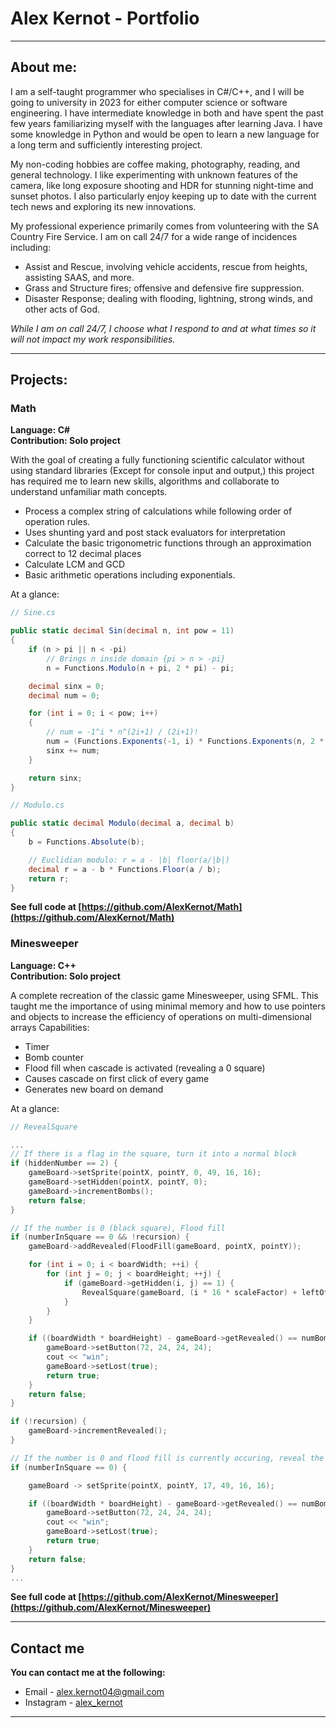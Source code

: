 # <strong>Alex Kernot - Portfolio </strong>
---
## **About me:**
I am a self-taught programmer who specialises in C#/C++, and I will be going to university in 2023 for either computer science or software engineering. I have intermediate knowledge in both and have spent the past few years familiarizing myself with the languages after learning Java. I have some knowledge in Python and would be open to learn a new language for a long term and sufficiently interesting project.

My non-coding hobbies are coffee making, photography, reading, and general technology. I like experimenting with unknown features of the camera, like long exposure shooting and HDR for stunning night-time and sunset photos. I also particularly enjoy keeping up to date with the current tech news and exploring its new innovations.

My professional experience primarily comes from volunteering with the SA Country Fire Service. I am on call 24/7 for a wide range of incidences including:
*	Assist and Rescue, involving vehicle accidents, rescue from heights, assisting SAAS, and more.
*	Grass and Structure fires; offensive and defensive fire suppression.
*	Disaster Response; dealing with flooding, lightning, strong winds, and other acts of God. </br>

*While I am on call 24/7, I choose what I respond to and at what times so it will not impact my work responsibilities.*

___
## **Projects:**

### Math
**Language: C# </br>**
**Contribution: Solo project </br>**

With the goal of creating a fully functioning scientific calculator without using standard libraries (Except for console input and output,) this project has required me to learn new skills, algorithms and collaborate to understand unfamiliar math concepts. </br>
-	Process a complex string of calculations while following order of operation rules.</br>
  -	Uses shunting yard and post stack evaluators for interpretation
-	Calculate the basic trigonometric functions through an approximation correct to 12 decimal places
-	Calculate LCM and GCD
-	Basic arithmetic operations including exponentials.

At a glance:
```csharp
// Sine.cs

public static decimal Sin(decimal n, int pow = 11)
{
    if (n > pi || n < -pi)
        // Brings n inside domain {pi > n > -pi}
        n = Functions.Modulo(n + pi, 2 * pi) - pi;

    decimal sinx = 0;
    decimal num = 0;

    for (int i = 0; i < pow; i++)
    {
        // num = -1^i * n^(2i+1) / (2i+1)!
        num = (Functions.Exponents(-1, i) * Functions.Exponents(n, 2 * i + 1)) / (Functions.Factorial(2 * i + 1));
        sinx += num;
    }

    return sinx;
}

// Modulo.cs

public static decimal Modulo(decimal a, decimal b)
{
    b = Functions.Absolute(b);

    // Euclidian modulo: r = a - |b| floor(a/|b|)
    decimal r = a - b * Functions.Floor(a / b);
    return r;
}
```

**See full code at [https://github.com/AlexKernot/Math](https://github.com/AlexKernot/Math)**

### Minesweeper
**Language: C++ </br>**
**Contribution: Solo project </br>**

A complete recreation of the classic game Minesweeper, using SFML. This taught me the importance of using minimal memory and how to use pointers and objects to increase the efficiency of operations on multi-dimensional arrays
Capabilities:
-	Timer
-	Bomb counter
-	Flood fill when cascade is activated (revealing a 0 square)
-	Causes cascade on first click of every game
-	Generates new board on demand

At a glance:
```cpp
// RevealSquare

...
// If there is a flag in the square, turn it into a normal block
if (hiddenNumber == 2) {
    gameBoard->setSprite(pointX, pointY, 0, 49, 16, 16);
    gameBoard->setHidden(pointX, pointY, 0);
    gameBoard->incrementBombs();
    return false;
}

// If the number is 0 (black square), Flood fill
if (numberInSquare == 0 && !recursion) {
    gameBoard->addRevealed(FloodFill(gameBoard, pointX, pointY));

    for (int i = 0; i < boardWidth; ++i) {
        for (int j = 0; j < boardHeight; ++j) {
            if (gameBoard->getHidden(i, j) == 1) {
                RevealSquare(gameBoard, (i * 16 * scaleFactor) + leftOffset, (j * 16 * scaleFactor) + topOffset, true);
            }
        }
    }

    if ((boardWidth * boardHeight) - gameBoard->getRevealed() == numBombs) {
        gameBoard->setButton(72, 24, 24, 24);
        cout << "win";
        gameBoard->setLost(true);
        return true;
    }
    return false;
}

if (!recursion) {
    gameBoard->incrementRevealed();
}

// If the number is 0 and flood fill is currently occuring, reveal the square
if (numberInSquare == 0) {

    gameBoard -> setSprite(pointX, pointY, 17, 49, 16, 16);

    if ((boardWidth * boardHeight) - gameBoard->getRevealed() == numBombs) {
        gameBoard->setButton(72, 24, 24, 24);
        cout << "win";
        gameBoard->setLost(true);
        return true;
    }
    return false;
}
...
```

**See full code at [https://github.com/AlexKernot/Minesweeper](https://github.com/AlexKernot/Minesweeper)**
___
## **Contact me**

**You can contact me at the following:**
- Email - alex.kernot04@gmail.com</br>
- Instagram - [alex_kernot](https://www.instagram.com/alex_kernot/)

___
